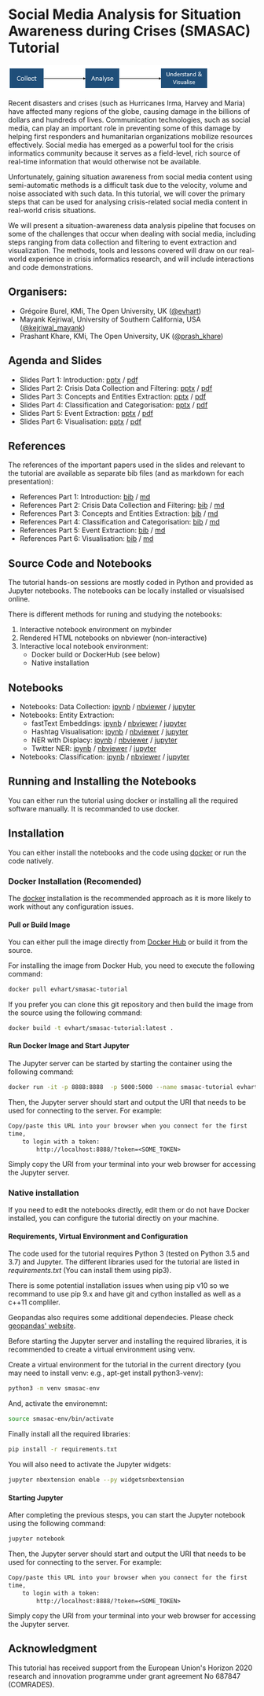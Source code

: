 # Social Media Analysis for Situation Awareness during Crises (SMASAC) Tutorial
![SMASAC](header.png "SMASAC")


Recent disasters and crises (such as Hurricanes Irma, Harvey and Maria) have affected many regions of the globe, causing damage in the billions of dollars and hundreds of lives. Communication technologies, such as social media, can play an important role in preventing some of this damage by helping first responders and humanitarian organizations mobilize resources effectively. Social media has emerged as a powerful tool for the crisis informatics community because it serves as a field-level, rich source of real-time information that would otherwise not be available.

Unfortunately, gaining situation awareness from social media content using semi-automatic methods is a difficult task due to the velocity, volume and noise associated with such data. In this tutorial, we will cover the primary steps that can be used for analysing crisis-related social media content in real-world crisis situations.

We will present a situation-awareness data analysis pipeline that focuses on some of the challenges that occur when dealing with social media, including steps ranging from data collection and filtering to event extraction and visualization. The methods, tools and lessons covered will draw on our real-world experience in crisis informatics research, and will include interactions and code demonstrations.

## Organisers:
* Grégoire Burel, KMi, The Open University, UK ([@evhart](https://twitter.com/evhart))
* Mayank Kejriwal, University of Southern California, USA ([@kejriwal_mayank](https://twitter.com/kejriwal_mayank))
* Prashant Khare, KMi, The Open University, UK ([@prash_khare](https://twitter.com/prash_khare))

## Agenda and Slides
* Slides Part 1: Introduction: [pptx](slides/pptx/1-introduction.pptx) / [pdf](slides/pdf/1-introduction.pdf)
* Slides Part 2: Crisis Data Collection and Filtering: [pptx](slides/pptx/2-data-collection.pptx) / [pdf](slides/pdf/2-data-collection.pdf)
* Slides Part 3: Concepts and Entities Extraction: [pptx](slides/pptx/3-entity-extraction.pptx) / [pdf](slides/pdf/3-entity-extraction.pdf)
* Slides Part 4: Classification and Categorisation: [pptx](slides/pptx/4-classification.pptx) / [pdf](slides/pdf/4-classification.pdf)
* Slides Part 5: Event Extraction: [pptx](slides/pptx/5-event-extraction.pptx) / [pdf](slides/pdf/5-event-extraction.pdf)
* Slides Part 6: Visualisation: [pptx](slides/pptx/6-visualisation.pptx) / [pdf](slides/pdf/6-visualisation.pdf)

## References
The references of the important papers used in the slides and relevant to the tutorial are available as separate bib files (and as markdown for each presentation):
* References Part 1: Introduction: [bib](references/bib/1-introduction.bib) / [md](references/md/1-introduction.md)
* References Part 2: Crisis Data Collection and Filtering: [bib](references/bib/2-data-collection.bib) / [md](references/md/2-data-collection.md)
* References Part 3: Concepts and Entities Extraction: [bib](references/bib/3-entity-extraction.bib) / [md](references/md/3-entity-extraction.md)
* References Part 4: Classification and Categorisation: [bib](references/bib/4-classification.bib) / [md](references/md/4-classification.md)
* References Part 5: Event Extraction: [bib](references/bib/5-event-extraction.bib) / [md](references/md/5-event-extraction.md)
* References Part 6: Visualisation: [bib](references/bib/6-visualisation.bib) / [md](references/md/6-visualisation.md)



## Source Code and Notebooks
The tutorial hands-on sessions are mostly coded in Python and provided as Jupyter notebooks. The notebooks can be locally installed or visualsised online.

There is different methods for runing and studying the notebooks:
1. Interactive notebook environment on mybinder
2. Rendered HTML notebooks on nbviewer (non-interactive)
3. Interactive local notebook environment:
    * Docker build or DockerHub (see below)
    * Native installation

## Notebooks
* Notebooks: Data Collection: [ipynb](notebooks/1-data-collection.ipynb) / [nbviewer](http://nbviewer.jupyter.org/github/evhart/smasac-tutorial/blob/master/notebooks/1-data-collection.ipynb) / [jupyter](http://127.0.0.1:8888/notebooks/1-data-collection.ipynb)
* Notebooks: Entity Extraction: 
    * fastText Embeddings: [ipynb](notebooks/3-1-entity-extraction-fasttext-embedding.ipynb) / [nbviewer](http://nbviewer.jupyter.org/github/evhart/smasac-tutorial/blob/master/notebooks/3-1-entity-extraction-fasttext-embedding.ipynb) / [jupyter](http://127.0.0.1:8888/notebooks/3-1-entity-extraction-fasttext-embedding.ipynb)
    * Hashtag Visualisation: [ipynb](notebooks/3-2-entity-extraction-hashtag-visualization.ipynb) / [nbviewer](http://nbviewer.jupyter.org/github/evhart/smasac-tutorial/blob/master/notebooks/3-2-entity-extraction-hashtag-visualization.ipynb) / [jupyter](http://127.0.0.1:8888/notebooks/3-2-entity-extraction-hashtag-visualization.ipynb)
    * NER with Displacy: [ipynb](notebooks/3-3-entity-extraction-NER-displacy.ipynb) / [nbviewer](http://nbviewer.jupyter.org/github/evhart/smasac-tutorial/blob/master/notebooks/3-3-entity-extraction-NER-displacy.ipynb) / [jupyter](http://127.0.0.1:8888/notebooks/3-3-entity-extraction-NER-displacy.ipynb) 
    * Twitter NER: [ipynb](notebooks/3-4-entity-extraction-twitter-NER.ipynb) / [nbviewer](http://nbviewer.jupyter.org/github/evhart/smasac-tutorial/blob/master/notebooks/3-4-entity-extraction-twitter-NER.ipynb) / [jupyter](http://127.0.0.1:8888/notebooks/3-4-entity-extraction-twitter-NER.ipynb)
* Notebooks: Classification: [ipynb](notebooks/4-classification.ipynb) / [nbviewer](http://nbviewer.jupyter.org/github/evhart/smasac-tutorial/blob/master/notebooks/4-classification.ipynb) / [jupyter](http://127.0.0.1:8888/notebooks/4-classification.ipynb)


## Running and Installing the Notebooks
You can either run the tutorial using docker or installing all the required software manually. It is recommanded to use docker.


## Installation
You can either install the notebooks and the code using [docker](https://docker.com/) or run the code natively.

### Docker Installation (Recomended)
The [docker](https://docker.com/) installation is the recommended approach as it is more likely to work without any configuration issues.

#### Pull or Build Image
You can either pull the image directly from [Docker Hub](https://hub.docker.com) or build it from the source.

For installing the image from Docker Hub, you need to execute the following command:
```sh
docker pull evhart/smasac-tutorial
```

If you prefer you can clone this git repository and then build the image from the source using the following command:
```sh
docker build -t evhart/smasac-tutorial:latest .
```

#### Run Docker Image and Start Jupyter 
The Jupyter server can be started by starting the container using the following command:
```sh
docker run -it -p 8888:8888  -p 5000:5000 --name smasac-tutorial evhart/smasac-tutorial:latest
```

Then, the Jupyter server should start and output the URI that needs to be used for connecting to the server. For example:
```
Copy/paste this URL into your browser when you connect for the first time,
    to login with a token:
        http://localhost:8888/?token=<SOME_TOKEN>
```

Simply copy the URI from your terminal into your web browser for accessing the Jupyter server.


### Native installation
If you need to edit the notebooks directly, edit them or do not have Docker installed, you can configure the tutorial directly on your machine. 

#### Requirements, Virtual Environment and Configuration
The code used for the tutorial requires Python 3 (tested on Python 3.5 and 3.7) and Jupyter. The different libraries used for the tutorial are listed in *requirements.txt* (You can install them using pip3).

There is some potential installation issues when using pip v10 so we recommand to use pip 9.x and have git and cython installed as well as a c++11 compliler.

Geopandas also requires some additional dependecies. Please check [geopandas' website](http://geopandas.org/).

Before starting the Jupyter server and installing the required libraries, it is recommended to create a virtual environment using venv.


Create a virtual environment for the tutorial in the current directory (you may need to install venv: e.g., apt-get install python3-venv):
```sh
python3 -m venv smasac-env
```

And, activate the environemnt:
```sh
source smasac-env/bin/activate
```

Finally install all the required libraries:
```sh
pip install -r requirements.txt
```

You will also need to activate the Jupyter widgets:
```sh
jupyter nbextension enable --py widgetsnbextension
```

#### Starting Jupyter
After completing the previous stesps, you can start the Jupyter notebook using the following command:
```sh
jupyter notebook
```

Then, the Jupyter server should start and output the URI that needs to be used for connecting to the server. For example:
```
Copy/paste this URL into your browser when you connect for the first time,
    to login with a token:
        http://localhost:8888/?token=<SOME_TOKEN>
```

Simply copy the URI from your terminal into your web browser for accessing the Jupyter server.
## Acknowledgment
This tutorial has received support from the European Union's Horizon 2020 research and innovation programme under grant agreement No 687847 (COMRADES).
